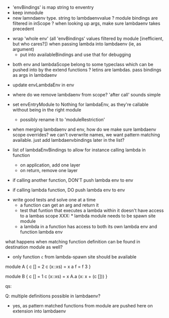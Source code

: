 - 'envBindings' is map string to enventry
- keep inmodule
- new lamndaenv type. string to lambdaenvvalue
? module bindings are filtered in inScope
? when looking up args, make sure lambdaenv takes precedent
* wrap 'whole env' (all 'envBindings' values filtered by module [inefficient, but who cares?]) when passing lambda into lambdaenv (ie, as argument)
  * put into availableBindings and use that for debugging
- both env and lambdaScope belong to some typeclass which can be pushed into by the extend functions
? letins are lambdas. pass bindings as args in lambdaenv
- update envLambdaEnv in env
- where do we remove lambdaenv from scope? 'after call' sounds simple
- set envEntryModule to Nothing for lambdaEnv, as they're callable without being in the right module
  * possibly rename it to 'moduleRestriction'
- when merging lambdaenv and env, how do we make sure lambdaenv scope overrides? we can't overwrite
  names, we want pattern matching available. just add lambdaenvbindings later in the list?
- list of lambdaEnvBindings to allow for instance calling lambda in function
  - on application, add one layer
  - on return, remove one layer

- if calling another function, DON'T push lambda env to env
- if calling lambda function, DO push lambda env to env


* write good tests and solve one at a time
  - a function can get an arg and return it
  - test that funtion that executes a lambda within it doesn't have access to a lambas scope
  XXX: * lambda module needs to be spawn site module
  * a lambda in a function has access to both its own lambda env and function lambda env



what happens when matching function definition can be found in destination module as well?
* only function `c` from lambda-spawn site should be available

module A {
  c [] = 2
  c (x::xs) = x
  a f = f 3
}

module B {
  c [] = 1
  c (x::xs) = x
  A.a (x: x + (c []))
}


qs:

Q: multiple definitions possible in lambdaenv?
  * yes, as pattern matched functions from module are pushed here on extension into lambdaenv
